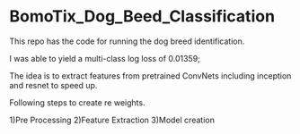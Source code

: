 # BomoTix_Dog_Beed_Classification

This repo has the code for running the dog breed identification.

I was able to yield a multi-class log loss of 0.01359;

The idea is to extract features from pretrained ConvNets including inception and resnet to speed up. 

Following steps to create re weights.

1)Pre Processing
2)Feature Extraction
3)Model creation
